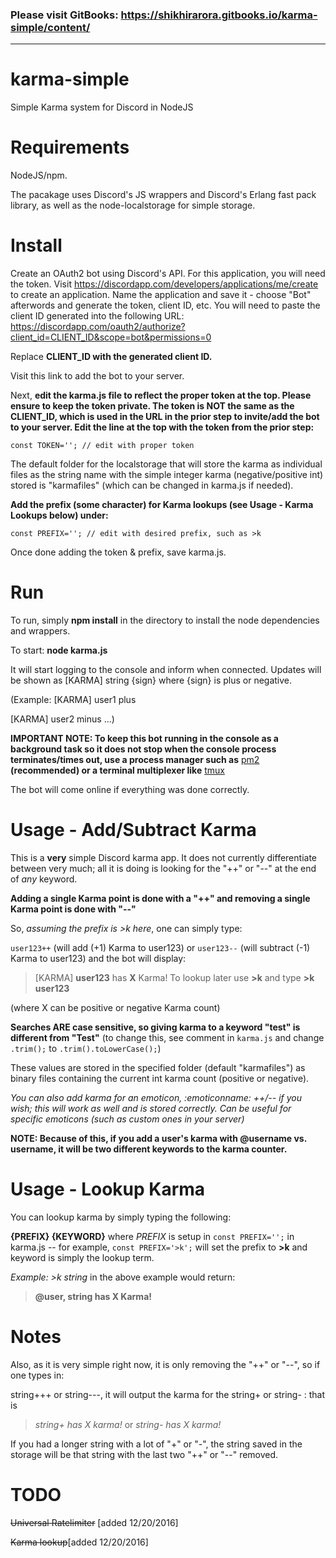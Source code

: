 ### Please visit GitBooks: https://shikhirarora.gitbooks.io/karma-simple/content/

----

# karma-simple

Simple Karma system for Discord in NodeJS

# Requirements

NodeJS/npm.

The pacakage uses Discord's JS wrappers and Discord's Erlang fast pack library, as well as the node-localstorage for simple storage. 

# Install

Create an OAuth2 bot using Discord's API. For this application, you will need the token. Visit https://discordapp.com/developers/applications/me/create to create an application. Name the application and save it - choose "Bot" afterwords and generate the token, client ID, etc. You will need to paste the client ID generated into the following URL: https://discordapp.com/oauth2/authorize?client_id=CLIENT_ID&scope=bot&permissions=0 

Replace **CLIENT_ID with the generated client ID.**

Visit this link to add the bot to your server.

Next, **edit the karma.js file to reflect the proper token at the top. Please ensure to keep the token private. The token is NOT the same as the CLIENT_ID, which is used in the URL in the prior step to invite/add the bot to your server. Edit the line at the top with the token from the prior step:**

`const TOKEN=''; // edit with proper token`

The default folder for the localstorage that will store the karma as individual files as the string name with the simple integer karma (negative/positive int) stored is "karmafiles" (which can be changed in karma.js if needed).

**Add the prefix (some character) for Karma lookups (see Usage - Karma Lookups below) under:** 

`const PREFIX=''; // edit with desired prefix, such as >k`

Once done adding the token & prefix, save karma.js.

# Run

To run, simply **npm install** in the directory to install the node dependencies and wrappers.

To start: **node karma.js** 

It will start logging to the console and inform when connected. Updates will be shown as [KARMA] string {sign} where {sign} is plus or negative.

(Example: [KARMA] user1 plus

[KARMA] user2 minus ...)

**IMPORTANT NOTE: To keep this bot running in the console as a background task so it does not stop when the console process terminates/times out, use a process manager such as** [pm2](https://github.com/Unitech/pm2) **(recommended) or a terminal multiplexer like** [tmux](https://tmux.github.io)

The bot will come online if everything was done correctly.

# Usage - Add/Subtract Karma

This is a **very** simple Discord karma app. It does not currently differentiate between very much; all it is doing is looking for the "++" or "--" at the end of *any* keyword. 

**Adding a single Karma point is done with a "++" and removing a single Karma point is done with "--"**

So, *assuming the prefix is >k here*, one can simply type:

`user123++` (will add (+1) Karma to user123) or `user123--` (will subtract (-1) Karma to user123) and the bot will display:

> [KARMA] **user123** has **X** Karma! To lookup later use **>k** and type **>k user123**  

(where X can be positive or negative Karma count)

**Searches ARE case sensitive, so giving karma to a keyword "test" is different from "Test"** (to change this, see comment in `karma.js` and change `.trim();` to `.trim().toLowerCase();`)


These values are stored in the specified folder (default "karmafiles") as binary files containing the current int karma count (positive or negative).

*You can also add karma for an emoticon, :emoticonname: ++/-- if you wish; this will work as well and is stored correctly. Can be useful for specific emoticons (such as custom ones in your server)*

**NOTE: Because of this, if you add a user's karma with @username vs. username, it will be two different keywords to the karma counter.**


# Usage - Lookup Karma

You can lookup karma by simply typing the following:

**{PREFIX} {KEYWORD}** where *PREFIX* is setup in `const PREFIX='';` in karma.js -- for example, `const PREFIX='>k';` will set the prefix to **>k** and keyword is simply the lookup term.

*Example: >k string* in the above example would return:

> **@user, string has X Karma!**

# Notes

Also, as it is very simple right now, it is only removing the "++" or "--", so if one types in:

string+++ or string---, it will output the karma for the string+ or string- : that is

> *string+ has X karma!* or *string- has X karma!* 

If you had a longer string with a lot of "+" or "-", the string saved in the storage will be that string with the last two "++" or "--" removed.

# TODO

~~Universal Ratelimiter~~ [added 12/20/2016] 

~~Karma lookup~~[added 12/20/2016] 

